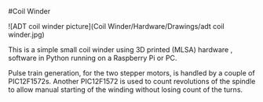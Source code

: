 #Coil Winder

![ADT coil winder picture](Coil Winder/Hardware/Drawings/adt coil winder.jpg)

This is a simple small coil winder using 3D printed (MLSA) hardware , software in Python running on a Raspberry Pi or PC.

Pulse train generation, for the two stepper motors, is handled by a couple of PIC12F1572s. Another PIC12F1572 is used to count revolutions of the spindle to allow manual starting of the winding without losing count of the turns.

